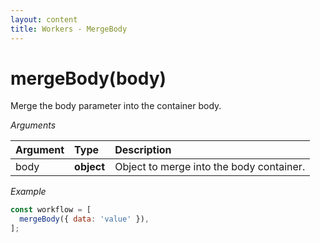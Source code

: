 ```yaml
---
layout: content
title: Workers - MergeBody
---
```


# mergeBody(body)

Merge the body parameter into the container body.

_Arguments_

| Argument | Type       | Description                              |
| :------- | :--------- | :--------------------------------------- |
| body     | **object** | Object to merge into the body container. |

_Example_

```js
const workflow = [
  mergeBody({ data: 'value' }),
];
```
